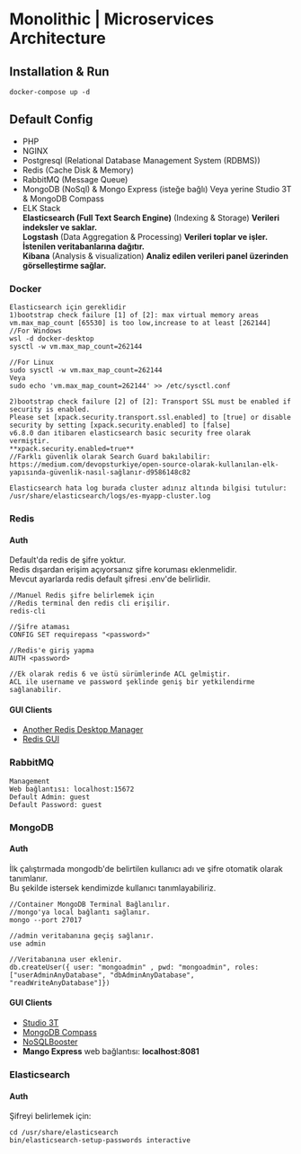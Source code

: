 # Monolithic | Microservices Architecture

## Installation & Run
```
docker-compose up -d
```

## Default Config

- PHP
- NGINX
- Postgresql (Relational Database Management System (RDBMS))
- Redis (Cache Disk & Memory)
- RabbitMQ (Message Queue)
- MongoDB (NoSql) & Mongo Express (isteğe bağlı) Veya yerine Studio 3T & MongoDB Compass
- ELK Stack\
  **Elasticsearch (Full Text Search Engine)** (Indexing & Storage) **Verileri indeksler ve saklar.**\
  **Logstash** (Data Aggregation & Processing) **Verileri toplar ve işler. İstenilen veritabanlarına dağıtır.**\
  **Kibana** (Analysis & visualization) **Analiz edilen verileri panel üzerinden görselleştirme sağlar.**

### Docker
```
Elasticsearch için gereklidir
1)bootstrap check failure [1] of [2]: max virtual memory areas vm.max_map_count [65530] is too low,increase to at least [262144]
//For Windows
wsl -d docker-desktop
sysctl -w vm.max_map_count=262144

//For Linux
sudo sysctl -w vm.max_map_count=262144
Veya
sudo echo 'vm.max_map_count=262144' >> /etc/sysctl.conf

2)bootstrap check failure [2] of [2]: Transport SSL must be enabled if security is enabled. 
Please set [xpack.security.transport.ssl.enabled] to [true] or disable security by setting [xpack.security.enabled] to [false]
v6.8.0 dan itibaren elasticsearch basic security free olarak vermiştir.
**xpack.security.enabled=true**
//Farklı güvenlik olarak Search Guard bakılabilir:
https://medium.com/devopsturkiye/open-source-olarak-kullanılan-elk-yapısında-güvenlik-nasıl-sağlanır-d9586148c82 

Elasticsearch hata log burada cluster adınız altında bilgisi tutulur: 
/usr/share/elasticsearch/logs/es-myapp-cluster.log
```

### Redis
#### Auth
Default'da redis de şifre yoktur.\
Redis dışardan erişim açıyorsanız şifre koruması eklenmelidir.\
Mevcut ayarlarda redis default şifresi .env'de belirlidir.
```
//Manuel Redis şifre belirlemek için
//Redis terminal den redis cli erişilir.
redis-cli

//Şifre ataması
CONFIG SET requirepass "<password>"

//Redis'e giriş yapma
AUTH <password>

//Ek olarak redis 6 ve üstü sürümlerinde ACL gelmiştir.
ACL ile username ve password şeklinde geniş bir yetkilendirme sağlanabilir.
```
#### GUI Clients
- [Another Redis Desktop Manager](https://github.com/qishibo/AnotherRedisDesktopManager)
- [Redis GUI](https://github.com/ekvedaras/redis-gui)

### RabbitMQ
```
Management
Web bağlantısı: localhost:15672
Default Admin: guest
Default Password: guest
```

### MongoDB

#### Auth
İlk çalıştırmada mongodb'de belirtilen kullanıcı adı ve şifre otomatik olarak tanımlanır.\
Bu şekilde istersek kendimizde kullanıcı tanımlayabiliriz.
```
//Container MongoDB Terminal Bağlanılır.
//mongo'ya local bağlantı sağlanır.
mongo --port 27017

//admin veritabanına geçiş sağlanır.
use admin

//Veritabanına user eklenir.
db.createUser({ user: "mongoadmin" , pwd: "mongoadmin", roles: ["userAdminAnyDatabase", "dbAdminAnyDatabase", "readWriteAnyDatabase"]})
```

#### GUI Clients
- [Studio 3T](https://studio3t.com/download/)
- [MongoDB Compass](https://www.mongodb.com/try/download/compass)
- [NoSQLBooster](https://nosqlbooster.com/downloads)
- **Mango Express** web bağlantısı: **localhost:8081**

### Elasticsearch
#### Auth
Şifreyi belirlemek için:
```
cd /usr/share/elasticsearch
bin/elasticsearch-setup-passwords interactive
```